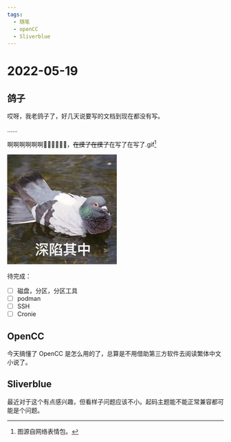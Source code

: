 ```yaml
---
tags:
  - 随笔
  - openCC
  - Sliverblue
---
```


# 2022-05-19

## 鸽子

哎呀，我老鸽子了，好几天说要写的文档到现在都没有写。

……

啊啊啊啊啊啊🤣🤣🤣🤣🤣🤣，<del>在摸了在摸了</del>在写了在写了.gif[^1]

![image](./images/2022-05/gezi.jpeg)

待完成：

- [ ] 磁盘，分区，分区工具
- [ ] podman
- [ ] SSH
- [ ] Cronie

## OpenCC

今天搞懂了 OpenCC 是怎么用的了，总算是不用借助第三方软件去阅读繁体中文小说了。

## Sliverblue

最近对于这个有点感兴趣，但看样子问题应该不小。起码主题能不能正常兼容都可能是个问题。

[^1]: 图源自网络表情包。